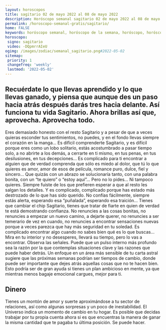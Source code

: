 ```yaml
---
layout: horoscopos
title: sagitario 02 de mayo 2022 al 08 de mayo 2022 
description: Horóscopo semanal sagitario 02 de mayo 2022 al 08 de mayo 2022. Recuérdate lo que llevas aprendido y lo que llevas ganado, y piensa que aunque des un paso hacia atrás después darás tres hacia delante. Así funciona tu vida Sagitario. Ahora brillas así que, aprovecha. Aprovecha todo.
permalink: /horoscopo-semanal-gratis/sagitario/
home: FALSE
keywords: horóscopo semanal, horóscopo de la semana, horóscopo, horóscopo gratis,horóscopos, horóscopo esperanza gracia, horoscopos sagitario la semana, horóscopos gratis, Tarot, Astrologia, Zodíaco, sagitario, horoscopo gratis, semanal
horoscopo:
 signo: sagitario
 video: -DQpmrrAIeU
ogimg: /images/zodiac/semanal_sagitario.png#2022-05-02
sitemap:
 priority: 1
 changefreq: 'weekly'
 lastmod: '2022-05-02'
---
```




## Recuérdate lo que llevas aprendido y lo que llevas ganado, y piensa que aunque des un paso hacia atrás después darás tres hacia delante. Así funciona tu vida Sagitario. Ahora brillas así que, aprovecha. Aprovecha todo.

Eres demasiado honesto con el resto Sagitario y a pesar de que a veces quieras esconder tus sentimientos, no puedes, y en el fondo llevas siempre el corazón en la manga… Es difícil comprenderte Sagitario, y es difícil porque eres como un lobo solitario, estás acostumbrado a pasar tiempo solo, a no abrirte a los demás, a cerrarte en ti mismo, en tus penas, en tus desilusiones, en tus decepciones… Es complicado para ti encontrar a alguien que de verdad comprenda que sólo es miedo al dolor, que tú lo que quieres es amor, amor de esos de película, romance puro, dulce, fiel y sincero… Que quizás con un abrazo se solucionaría tanto, con una palabra bonita, con un “te quiero” o “estoy aquí”… Pero no lo pides… Ni tampoco quieres. Siempre fuiste de los que prefieren esperar a que al resto les salgan los detalles. Y es complicado, complicado porque has estado más destrozado de lo que has sido querido. No confías fácilmente, siempre estás alerta, esperando esa “puñalada”, esperando esa traición… Tienes que cambiar el chip Sagitario, tienes que tratar de fiarte en quien de verdad te está demostrando confianza. No renuncies a las cosas bonitas, no renuncies a empezar un nuevo camino, a dejarte querer, no renuncies a ser temerario de vez en cuando, no renuncies a encontrar sensaciones nuevas porque a veces parezca que hay más seguridad en tu soledad. Es complicado encontrar algo cuando no sabes bien qué es lo que buscas… Mira en tu interior y no desesperes, llevará su tiempo, pero lo vas a encontrar. Observa las señales.
Puede que un pulso interno más profundo sea la razón por la que contemplas situaciones clave y las razones que puede haber detrás. Un enfoque en un área más sensible de tu carta astral sugiere que las próximas semanas podrían ser tiempos de cambio, donde puede ser importante que dejes atrás aquellas cosas que no te hacen bien. Esto podría ser de gran ayuda si tienes un plan ambicioso en mente, ya que mientras menos bagaje emocional cargues, mejor para ti.

## Dinero

Tienes un montón de amor y suerte aproximándose a tu sector de relaciones, así como algunas sorpresas y un poco de inestabilidad. El Universo indica  un momento de cambio en tu hogar. Es posible que decidas trabajar por tu propia cuenta ahora si es que encuentras la manera de ganar la misma cantidad que te pagaba tu última posición. Se puede hacer.